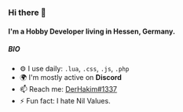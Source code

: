 ### Hi there 👋

#### I'm a Hobby Developer living in Hessen, Germany.

##### BIO

- ⚙️ I use daily: `.lua`, `.css`, `.js`, `.php`
- 🌍 I'm mostly active on **Discord**
- 📫 Reach me: [DerHakim#1337](https://discord.com)
- ⚡️ Fun fact: I hate Nil Values.
